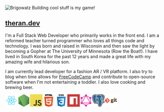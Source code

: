 ![Brigowatz Building cool stuff is my game!](https://res.cloudinary.com/dq7uyauun/image/upload/v1595982803/Screen_Shot_2020-07-29_at_9.28.54_AM.png)

## [theran.dev](https://theran.dev)

I'm a Full Stack Web Developer who primarily works in the front end.  I am a reformed teacher turned programmer who loves all things code and technology.  I was born and raised in Wisconsin and then saw the light by becoming a Gopher at The University of Minnesota (Row the Boat!). I have lived in South Korea for the past 12 years and made a great life with my amazing wife and hilarious son.  

I am currently lead developer for a fashion AR / VR platform.  I also try to blog when time allows for [FreeCodeCamp](https://medium.com/free-code-camp/building-a-calculator-with-react-hooks-and-react-context-api-debcabbc5f54) and contribute to open-source software when I'm not entertaining a toddler.  I also love cooking and brewing beer.

<img src="https://raw.githubusercontent.com/github/explore/80688e429a7d4ef2fca1e82350fe8e3517d3494d/topics/react/react.png" alt="react" height="40px"/><img src="https://raw.githubusercontent.com/github/explore/80688e429a7d4ef2fca1e82350fe8e3517d3494d/topics/nodejs/nodejs.png" alt="node" height="40px"/><img src="https://raw.githubusercontent.com/github/explore/80688e429a7d4ef2fca1e82350fe8e3517d3494d/topics/javascript/javascript.png" alt="javascript" height="40px"/><img src="https://raw.githubusercontent.com/github/explore/80688e429a7d4ef2fca1e82350fe8e3517d3494d/topics/html/html.png" alt="html" height="40px"/><img src="https://raw.githubusercontent.com/github/explore/80688e429a7d4ef2fca1e82350fe8e3517d3494d/topics/css/css.png" alt="css" height="40px"/><img src="https://raw.githubusercontent.com/github/explore/80688e429a7d4ef2fca1e82350fe8e3517d3494d/topics/npm/npm.png" alt="npm" height="40px"/><img src="https://raw.githubusercontent.com/github/explore/5c058a388828bb5fde0bcafd4bc867b5bb3f26f3/topics/graphql/graphql.png" alt="graphql" height="40px"/><img src="https://raw.githubusercontent.com/github/explore/80688e429a7d4ef2fca1e82350fe8e3517d3494d/topics/postgresql/postgresql.png" alt="postgres" height="40px"/><img src="https://raw.githubusercontent.com/github/explore/80688e429a7d4ef2fca1e82350fe8e3517d3494d/topics/git/git.png" alt="git" height="40px"/>
